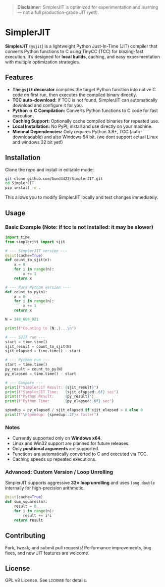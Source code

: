 > **Disclaimer:** SimplerJIT is optimized for experimentation and learning — not a full production-grade JIT (yet!).

# SimplerJIT

**SimplerJIT** (`@sjit`) is a lightweight Python Just-In-Time (JIT) compiler that converts Python functions to C using TinyCC (TCC) for blazing-fast execution. It’s designed for **local builds**, caching, and easy experimentation with multiple optimization strategies.

## Features

* **The `@sjit` decorator** compiles the target Python function into native C code on first run, then executes the compiled binary directly.
* **TCC auto-download:** If TCC is not found, SimplerJIT can automatically download and configure it for you. 
* **Python → C Compilation:** Converts Python functions to C code for fast execution.
* **Caching Support:** Optionally cache compiled binaries for repeated use.
* **Local Installation:** No PyPI; install and use directly on your machine.
* **Minimal Dependencies:** Only requires Python 3.8+, TCC (auto-downloadable) and also Windows 64 bit. (we dont support actual Linux and windows 32 bit yet!)

## Installation

Clone the repo and install in editable mode:

```bash
git clone github.com/Gund4422/SimplerJIT.git
cd SimplerJIT
pip install -e .
```

This allows you to modify SimplerJIT locally and test changes immediately.

## Usage

### Basic Example (Note: if tcc is not installed: it may be slower)

```python
import time
from simplerjit import sjit

# --- SimplerJIT version ---
@sjit(cache=True)
def count_to_sjit(n):
    x = 0
    for i in range(n):
        x += 1
    return x

# --- Pure Python version ---
def count_to_py(n):
    x = 0
    for i in range(n):
        x += 1
    return x

N = 248_669_921

print(f"Counting to {N:,}...\n")

# --- SJIT run ---
start = time.time()
sjit_result = count_to_sjit(N)
sjit_elapsed = time.time() - start

# --- Python run ---
start = time.time()
py_result = count_to_py(N)
py_elapsed = time.time() - start

# --- Compare ---
print(f"SimplerJIT Result: {sjit_result}")
print(f"SimplerJIT Time:   {sjit_elapsed:.6f} sec")
print(f"Python Result:     {py_result}")
print(f"Python Time:       {py_elapsed:.6f} sec")

speedup = py_elapsed / sjit_elapsed if sjit_elapsed > 0 else 0
print(f"\nSpeedup: {speedup:.2f}x faster")
```

### Notes

* Currently supported only on **Windows x64**.  
* Linux and Win32 support are planned for future releases.
* Only **positional arguments** are supported.
* Functions are automatically converted to C and executed via TCC.
* Caching speeds up repeated executions.

### Advanced: Custom Version / Loop Unrolling

SimplerJIT supports aggressive **32× loop unrolling** and uses `long double` internally for high-precision arithmetic.

```python
@sjit(cache=True)
def sum_squares(n):
    result = 0
    for i in range(n):
        result += i*i
    return result
```

## Contributing

Fork, tweak, and submit pull requests! Performance improvements, bug fixes, and new JIT features are welcome.

## License

GPL v3 License. See `LICENSE` for details.
